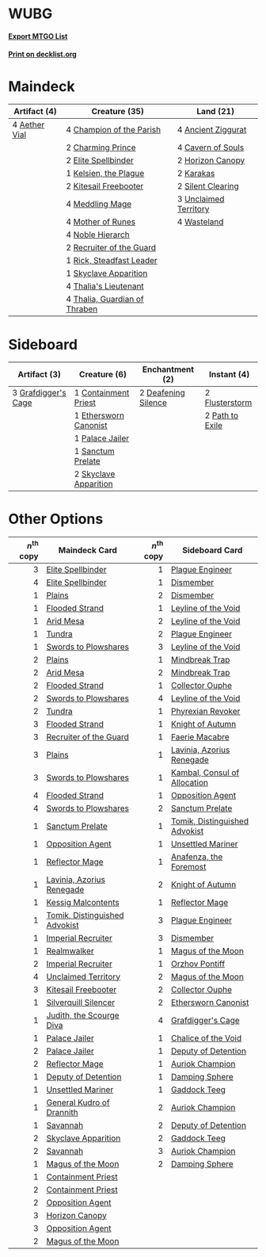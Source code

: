 # WUBG

#### [Export MTGO List](../collection/WUBG/WUBG.txt)
#### [Print on decklist.org](http://decklist.org/?deckmain=4%09Aether%20Vial%0A4%09Ancient%20Ziggurat%0A4%09Cavern%20of%20Souls%0A4%09Champion%20of%20the%20Parish%0A2%09Charming%20Prince%0A2%09Elite%20Spellbinder%0A2%09Horizon%20Canopy%0A2%09Karakas%0A1%09Kelsien,%20the%20Plague%0A2%09Kitesail%20Freebooter%0A4%09Meddling%20Mage%0A4%09Mother%20of%20Runes%0A4%09Noble%20Hierarch%0A2%09Recruiter%20of%20the%20Guard%0A1%09Rick,%20Steadfast%20Leader%0A2%09Silent%20Clearing%0A1%09Skyclave%20Apparition%0A4%09Thalia's%20Lieutenant%0A4%09Thalia,%20Guardian%20of%20Thraben%0A3%09Unclaimed%20Territory%0A4%09Wasteland&deckside=1%09Containment%20Priest%0A2%09Deafening%20Silence%0A1%09Ethersworn%20Canonist%0A2%09Flusterstorm%0A3%09Grafdigger's%20Cage%0A1%09Palace%20Jailer%0A2%09Path%20to%20Exile%0A1%09Sanctum%20Prelate%0A2%09Skyclave%20Apparition)
# Maindeck

|                                     Artifact (4)                                      |                                             Creature (35)                                              |                                           Land (21)                                            |
|---------------------------------------------------------------------------------------|--------------------------------------------------------------------------------------------------------|------------------------------------------------------------------------------------------------|
|4 [Aether Vial](http://gatherer.wizards.com/Pages/Card/Details.aspx?multiverseid=48146)|4 [Champion of the Parish](http://gatherer.wizards.com/Pages/Card/Details.aspx?multiverseid=409580)     |4 [Ancient Ziggurat](http://gatherer.wizards.com/Pages/Card/Details.aspx?multiverseid=189271)   |
|                                                                                       |2 [Charming Prince](http://gatherer.wizards.com/Pages/Card/Details.aspx?multiverseid=472970)            |4 [Cavern of Souls](http://gatherer.wizards.com/Pages/Card/Details.aspx?multiverseid=278058)    |
|                                                                                       |2 [Elite Spellbinder](http://gatherer.wizards.com/Pages/Card/Details.aspx?multiverseid=513494)          |2 [Horizon Canopy](http://gatherer.wizards.com/Pages/Card/Details.aspx?multiverseid=409571)     |
|                                                                                       |1 [Kelsien, the Plague](http://gatherer.wizards.com/Pages/Card/Details.aspx?multiverseid=484718)        |2 [Karakas](http://gatherer.wizards.com/Pages/Card/Details.aspx?multiverseid=413782)            |
|                                                                                       |2 [Kitesail Freebooter](http://gatherer.wizards.com/Pages/Card/Details.aspx?multiverseid=435264)        |2 [Silent Clearing](http://gatherer.wizards.com/Pages/Card/Details.aspx?multiverseid=464195)    |
|                                                                                       |4 [Meddling Mage](http://gatherer.wizards.com/Pages/Card/Details.aspx?multiverseid=179547)              |3 [Unclaimed Territory](http://gatherer.wizards.com/Pages/Card/Details.aspx?multiverseid=435419)|
|                                                                                       |4 [Mother of Runes](http://gatherer.wizards.com/Pages/Card/Details.aspx?multiverseid=430236)            |4 [Wasteland](http://gatherer.wizards.com/Pages/Card/Details.aspx?multiverseid=413790)          |
|                                                                                       |4 [Noble Hierarch](http://gatherer.wizards.com/Pages/Card/Details.aspx?multiverseid=179434)             |                                                                                                |
|                                                                                       |2 [Recruiter of the Guard](http://gatherer.wizards.com/Pages/Card/Details.aspx?multiverseid=416779)     |                                                                                                |
|                                                                                       |1 [Rick, Steadfast Leader](http://gatherer.wizards.com/Pages/Card/Details.aspx?multiverseid=497505)     |                                                                                                |
|                                                                                       |1 [Skyclave Apparition](http://gatherer.wizards.com/Pages/Card/Details.aspx?multiverseid=495603)        |                                                                                                |
|                                                                                       |4 [Thalia's Lieutenant](http://gatherer.wizards.com/Pages/Card/Details.aspx?multiverseid=409783)        |                                                                                                |
|                                                                                       |4 [Thalia, Guardian of Thraben](http://gatherer.wizards.com/Pages/Card/Details.aspx?multiverseid=442025)|                                                                                                |


# Sideboard

|                                         Artifact (3)                                         |                                          Creature (6)                                          |                                       Enchantment (2)                                        |                                       Instant (4)                                        |
|----------------------------------------------------------------------------------------------|------------------------------------------------------------------------------------------------|----------------------------------------------------------------------------------------------|------------------------------------------------------------------------------------------|
|3 [Grafdigger's Cage](http://gatherer.wizards.com/Pages/Card/Details.aspx?multiverseid=278452)|1 [Containment Priest](http://gatherer.wizards.com/Pages/Card/Details.aspx?multiverseid=389470) |2 [Deafening Silence](http://gatherer.wizards.com/Pages/Card/Details.aspx?multiverseid=472972)|2 [Flusterstorm](http://gatherer.wizards.com/Pages/Card/Details.aspx?multiverseid=228255) |
|                                                                                              |1 [Ethersworn Canonist](http://gatherer.wizards.com/Pages/Card/Details.aspx?multiverseid=174931)|                                                                                              |2 [Path to Exile](http://gatherer.wizards.com/Pages/Card/Details.aspx?multiverseid=220511)|
|                                                                                              |1 [Palace Jailer](http://gatherer.wizards.com/Pages/Card/Details.aspx?multiverseid=416775)      |                                                                                              |                                                                                          |
|                                                                                              |1 [Sanctum Prelate](http://gatherer.wizards.com/Pages/Card/Details.aspx?multiverseid=416780)    |                                                                                              |                                                                                          |
|                                                                                              |2 [Skyclave Apparition](http://gatherer.wizards.com/Pages/Card/Details.aspx?multiverseid=495603)|                                                                                              |                                                                                          |


# Other Options

|*n*<sup>th</sup> copy|                                             Maindeck Card                                              |*n*<sup>th</sup> copy|                                             Sideboard Card                                             |
|--------------------:|--------------------------------------------------------------------------------------------------------|--------------------:|--------------------------------------------------------------------------------------------------------|
|                    3|[Elite Spellbinder](http://gatherer.wizards.com/Pages/Card/Details.aspx?multiverseid=513494)            |                    1|[Plague Engineer](http://gatherer.wizards.com/Pages/Card/Details.aspx?multiverseid=464049)              |
|                    4|[Elite Spellbinder](http://gatherer.wizards.com/Pages/Card/Details.aspx?multiverseid=513494)            |                    1|[Dismember](http://gatherer.wizards.com/Pages/Card/Details.aspx?multiverseid=382182)                    |
|                    1|[Plains](http://gatherer.wizards.com/Pages/Card/Details.aspx?multiverseid=439856)                       |                    2|[Dismember](http://gatherer.wizards.com/Pages/Card/Details.aspx?multiverseid=382182)                    |
|                    1|[Flooded Strand](http://gatherer.wizards.com/Pages/Card/Details.aspx?multiverseid=405098)               |                    1|[Leyline of the Void](http://gatherer.wizards.com/Pages/Card/Details.aspx?multiverseid=107682)          |
|                    1|[Arid Mesa](http://gatherer.wizards.com/Pages/Card/Details.aspx?multiverseid=405092)                    |                    2|[Leyline of the Void](http://gatherer.wizards.com/Pages/Card/Details.aspx?multiverseid=107682)          |
|                    1|[Tundra](http://gatherer.wizards.com/Pages/Card/Details.aspx?multiverseid=885)                          |                    2|[Plague Engineer](http://gatherer.wizards.com/Pages/Card/Details.aspx?multiverseid=464049)              |
|                    1|[Swords to Plowshares](http://gatherer.wizards.com/Pages/Card/Details.aspx?multiverseid=869)            |                    3|[Leyline of the Void](http://gatherer.wizards.com/Pages/Card/Details.aspx?multiverseid=107682)          |
|                    2|[Plains](http://gatherer.wizards.com/Pages/Card/Details.aspx?multiverseid=439856)                       |                    1|[Mindbreak Trap](http://gatherer.wizards.com/Pages/Card/Details.aspx?multiverseid=197532)               |
|                    2|[Arid Mesa](http://gatherer.wizards.com/Pages/Card/Details.aspx?multiverseid=405092)                    |                    2|[Mindbreak Trap](http://gatherer.wizards.com/Pages/Card/Details.aspx?multiverseid=197532)               |
|                    2|[Flooded Strand](http://gatherer.wizards.com/Pages/Card/Details.aspx?multiverseid=405098)               |                    1|[Collector Ouphe](http://gatherer.wizards.com/Pages/Card/Details.aspx?multiverseid=464107)              |
|                    2|[Swords to Plowshares](http://gatherer.wizards.com/Pages/Card/Details.aspx?multiverseid=869)            |                    4|[Leyline of the Void](http://gatherer.wizards.com/Pages/Card/Details.aspx?multiverseid=107682)          |
|                    2|[Tundra](http://gatherer.wizards.com/Pages/Card/Details.aspx?multiverseid=885)                          |                    1|[Phyrexian Revoker](http://gatherer.wizards.com/Pages/Card/Details.aspx?multiverseid=383343)            |
|                    3|[Flooded Strand](http://gatherer.wizards.com/Pages/Card/Details.aspx?multiverseid=405098)               |                    1|[Knight of Autumn](http://gatherer.wizards.com/Pages/Card/Details.aspx?multiverseid=452933)             |
|                    3|[Recruiter of the Guard](http://gatherer.wizards.com/Pages/Card/Details.aspx?multiverseid=416779)       |                    1|[Faerie Macabre](http://gatherer.wizards.com/Pages/Card/Details.aspx?multiverseid=201822)               |
|                    3|[Plains](http://gatherer.wizards.com/Pages/Card/Details.aspx?multiverseid=439856)                       |                    1|[Lavinia, Azorius Renegade](http://gatherer.wizards.com/Pages/Card/Details.aspx?multiverseid=457333)    |
|                    3|[Swords to Plowshares](http://gatherer.wizards.com/Pages/Card/Details.aspx?multiverseid=869)            |                    1|[Kambal, Consul of Allocation](http://gatherer.wizards.com/Pages/Card/Details.aspx?multiverseid=417756) |
|                    4|[Flooded Strand](http://gatherer.wizards.com/Pages/Card/Details.aspx?multiverseid=405098)               |                    1|[Opposition Agent](http://gatherer.wizards.com/Pages/Card/Details.aspx?multiverseid=497661)             |
|                    4|[Swords to Plowshares](http://gatherer.wizards.com/Pages/Card/Details.aspx?multiverseid=869)            |                    2|[Sanctum Prelate](http://gatherer.wizards.com/Pages/Card/Details.aspx?multiverseid=416780)              |
|                    1|[Sanctum Prelate](http://gatherer.wizards.com/Pages/Card/Details.aspx?multiverseid=416780)              |                    1|[Tomik, Distinguished Advokist](http://gatherer.wizards.com/Pages/Card/Details.aspx?multiverseid=460961)|
|                    1|[Opposition Agent](http://gatherer.wizards.com/Pages/Card/Details.aspx?multiverseid=497661)             |                    1|[Unsettled Mariner](http://gatherer.wizards.com/Pages/Card/Details.aspx?multiverseid=464165)            |
|                    1|[Reflector Mage](http://gatherer.wizards.com/Pages/Card/Details.aspx?multiverseid=407667)               |                    1|[Anafenza, the Foremost](http://gatherer.wizards.com/Pages/Card/Details.aspx?multiverseid=386476)       |
|                    1|[Lavinia, Azorius Renegade](http://gatherer.wizards.com/Pages/Card/Details.aspx?multiverseid=457333)    |                    2|[Knight of Autumn](http://gatherer.wizards.com/Pages/Card/Details.aspx?multiverseid=452933)             |
|                    1|[Kessig Malcontents](http://gatherer.wizards.com/Pages/Card/Details.aspx?multiverseid=240114)           |                    1|[Reflector Mage](http://gatherer.wizards.com/Pages/Card/Details.aspx?multiverseid=407667)               |
|                    1|[Tomik, Distinguished Advokist](http://gatherer.wizards.com/Pages/Card/Details.aspx?multiverseid=460961)|                    3|[Plague Engineer](http://gatherer.wizards.com/Pages/Card/Details.aspx?multiverseid=464049)              |
|                    1|[Imperial Recruiter](http://gatherer.wizards.com/Pages/Card/Details.aspx?multiverseid=442125)           |                    3|[Dismember](http://gatherer.wizards.com/Pages/Card/Details.aspx?multiverseid=382182)                    |
|                    1|[Realmwalker](http://gatherer.wizards.com/Pages/Card/Details.aspx?multiverseid=503804)                  |                    1|[Magus of the Moon](http://gatherer.wizards.com/Pages/Card/Details.aspx?multiverseid=136152)            |
|                    2|[Imperial Recruiter](http://gatherer.wizards.com/Pages/Card/Details.aspx?multiverseid=442125)           |                    1|[Orzhov Pontiff](http://gatherer.wizards.com/Pages/Card/Details.aspx?multiverseid=460469)               |
|                    4|[Unclaimed Territory](http://gatherer.wizards.com/Pages/Card/Details.aspx?multiverseid=435419)          |                    2|[Magus of the Moon](http://gatherer.wizards.com/Pages/Card/Details.aspx?multiverseid=136152)            |
|                    3|[Kitesail Freebooter](http://gatherer.wizards.com/Pages/Card/Details.aspx?multiverseid=435264)          |                    2|[Collector Ouphe](http://gatherer.wizards.com/Pages/Card/Details.aspx?multiverseid=464107)              |
|                    1|[Silverquill Silencer](http://gatherer.wizards.com/Pages/Card/Details.aspx?multiverseid=513726)         |                    2|[Ethersworn Canonist](http://gatherer.wizards.com/Pages/Card/Details.aspx?multiverseid=174931)          |
|                    1|[Judith, the Scourge Diva](http://gatherer.wizards.com/Pages/Card/Details.aspx?multiverseid=457329)     |                    4|[Grafdigger's Cage](http://gatherer.wizards.com/Pages/Card/Details.aspx?multiverseid=278452)            |
|                    1|[Palace Jailer](http://gatherer.wizards.com/Pages/Card/Details.aspx?multiverseid=416775)                |                    1|[Chalice of the Void](http://gatherer.wizards.com/Pages/Card/Details.aspx?multiverseid=442211)          |
|                    2|[Palace Jailer](http://gatherer.wizards.com/Pages/Card/Details.aspx?multiverseid=416775)                |                    1|[Deputy of Detention](http://gatherer.wizards.com/Pages/Card/Details.aspx?multiverseid=457309)          |
|                    2|[Reflector Mage](http://gatherer.wizards.com/Pages/Card/Details.aspx?multiverseid=407667)               |                    1|[Auriok Champion](http://gatherer.wizards.com/Pages/Card/Details.aspx?multiverseid=72921)               |
|                    1|[Deputy of Detention](http://gatherer.wizards.com/Pages/Card/Details.aspx?multiverseid=457309)          |                    1|[Damping Sphere](http://gatherer.wizards.com/Pages/Card/Details.aspx?multiverseid=443101)               |
|                    1|[Unsettled Mariner](http://gatherer.wizards.com/Pages/Card/Details.aspx?multiverseid=464165)            |                    1|[Gaddock Teeg](http://gatherer.wizards.com/Pages/Card/Details.aspx?multiverseid=140188)                 |
|                    1|[General Kudro of Drannith](http://gatherer.wizards.com/Pages/Card/Details.aspx?multiverseid=479707)    |                    2|[Auriok Champion](http://gatherer.wizards.com/Pages/Card/Details.aspx?multiverseid=72921)               |
|                    1|[Savannah](http://gatherer.wizards.com/Pages/Card/Details.aspx?multiverseid=881)                        |                    2|[Deputy of Detention](http://gatherer.wizards.com/Pages/Card/Details.aspx?multiverseid=457309)          |
|                    2|[Skyclave Apparition](http://gatherer.wizards.com/Pages/Card/Details.aspx?multiverseid=495603)          |                    2|[Gaddock Teeg](http://gatherer.wizards.com/Pages/Card/Details.aspx?multiverseid=140188)                 |
|                    2|[Savannah](http://gatherer.wizards.com/Pages/Card/Details.aspx?multiverseid=881)                        |                    3|[Auriok Champion](http://gatherer.wizards.com/Pages/Card/Details.aspx?multiverseid=72921)               |
|                    1|[Magus of the Moon](http://gatherer.wizards.com/Pages/Card/Details.aspx?multiverseid=136152)            |                    2|[Damping Sphere](http://gatherer.wizards.com/Pages/Card/Details.aspx?multiverseid=443101)               |
|                    1|[Containment Priest](http://gatherer.wizards.com/Pages/Card/Details.aspx?multiverseid=389470)           |                     |                                                                                                        |
|                    2|[Containment Priest](http://gatherer.wizards.com/Pages/Card/Details.aspx?multiverseid=389470)           |                     |                                                                                                        |
|                    2|[Opposition Agent](http://gatherer.wizards.com/Pages/Card/Details.aspx?multiverseid=497661)             |                     |                                                                                                        |
|                    3|[Horizon Canopy](http://gatherer.wizards.com/Pages/Card/Details.aspx?multiverseid=409571)               |                     |                                                                                                        |
|                    3|[Opposition Agent](http://gatherer.wizards.com/Pages/Card/Details.aspx?multiverseid=497661)             |                     |                                                                                                        |
|                    2|[Magus of the Moon](http://gatherer.wizards.com/Pages/Card/Details.aspx?multiverseid=136152)            |                     |                                                                                                        |

